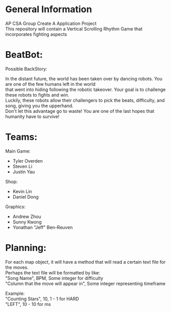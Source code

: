 # General Information

AP CSA Group Create A Application Project <br />
This repository will contain a Vertical Scrolling Rhythm Game that incorporates fighting aspects <br />

# BeatBot:

  Possible BackStory: <br />

  In the distant future, the world has been taken over by dancing robots. You are one of the few humans left in the world <br />
  that went into hiding following the robotic takeover. Your goal is to challenge these robots to fights and win.  <br />
  Luckily, these robots allow their challengers to pick the beats, difficulty, and song, giving you the upperhand. <br />
  Don't let this advantage go to waste! You are one of the last hopes that humanity have to survive! 

# Teams:

Main Game: <br />

  - Tyler Overden <br />
  - Steven Li <br />
  - Justin Yau <br />
  
 Shop: <br />
 
  - Kevin Lin <br />
  - Daniel Dong <br />

Graphics: <br />

  - Andrew Zhou <br />
  - Sunny Kwong <br />
  - Yonathan "Jeff" Ben-Reuven <br />

# Planning:

  For each map object, it will have a method that will read a certain text file for the moves. <br />
  Perhaps the text file will be formatted by like: <br />
  "Song Name", BPM, Some integer for difficulty <br />
  "Column that the move will appear in", Some integer representing timeframe
  
  Example: <br />
  "Counting Stars", 10, 1 - 1 for HARD <br />
  "LEFT", 10 - 10 for ms <br />
